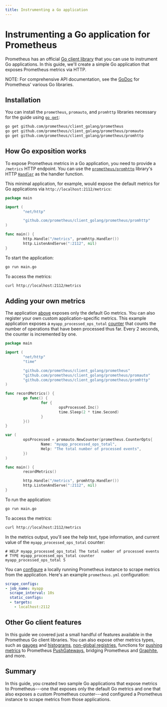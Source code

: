 ```yaml
---
title: Instrumenting a Go application
---
```


# Instrumenting a Go application for Prometheus

Prometheus has an official [Go client library](https://github.com/prometheus/client_golang) that you can use to instrument Go applications. In this guide, we'll create a simple Go application that exposes Prometheus metrics via HTTP.

NOTE: For comprehensive API documentation, see the [GoDoc](https://godoc.org/github.com/prometheus/client_golang) for Prometheus' various Go libraries.

## Installation

You can install the `prometheus`, `promauto`, and `promhttp` libraries necessary for the guide using [`go get`](https://golang.org/doc/articles/go_command.html):

```bash
go get github.com/prometheus/client_golang/prometheus
go get github.com/prometheus/client_golang/prometheus/promauto
go get github.com/prometheus/client_golang/prometheus/promhttp
```

## How Go exposition works

To expose Prometheus metrics in a Go application, you need to provide a `/metrics` HTTP endpoint. You can use the [`prometheus/promhttp`](https://godoc.org/github.com/prometheus/client_golang/prometheus/promhttp) library's HTTP [`Handler`](https://godoc.org/github.com/prometheus/client_golang/prometheus/promhttp#Handler) as the handler function.

This minimal application, for example, would expose the default metrics for Go applications via `http://localhost:2112/metrics`:

```go
package main

import (
        "net/http"

        "github.com/prometheus/client_golang/prometheus/promhttp"
)

func main() {
        http.Handle("/metrics", promhttp.Handler())
        http.ListenAndServe(":2112", nil)
}
```

To start the application:

```bash
go run main.go
```

To access the metrics:

```bash
curl http://localhost:2112/metrics
```

## Adding your own metrics

The application [above](#how-go-exposition-works) exposes only the default Go metrics. You can also register your own custom application-specific metrics. This example application exposes a `myapp_processed_ops_total` [counter](/docs/concepts/metric_types/#counter) that counts the number of operations that have been processed thus far. Every 2 seconds, the counter is incremented by one.

```go
package main

import (
        "net/http"
        "time"

        "github.com/prometheus/client_golang/prometheus"
        "github.com/prometheus/client_golang/prometheus/promauto"
        "github.com/prometheus/client_golang/prometheus/promhttp"
)

func recordMetrics() {
        go func() {
                for {
                        opsProcessed.Inc()
                        time.Sleep(2 * time.Second)
                }
        }()
}

var (
        opsProcessed = promauto.NewCounter(prometheus.CounterOpts{
                Name: "myapp_processed_ops_total",
                Help: "The total number of processed events",
        })
)

func main() {
        recordMetrics()

        http.Handle("/metrics", promhttp.Handler())
        http.ListenAndServe(":2112", nil)
}
```

To run the application:

```bash
go run main.go
```

To access the metrics:

```bash
curl http://localhost:2112/metrics
```

In the metrics output, you'll see the help text, type information, and current value of the `myapp_processed_ops_total` counter:

```
# HELP myapp_processed_ops_total The total number of processed events
# TYPE myapp_processed_ops_total counter
myapp_processed_ops_total 5
```

You can [configure](/docs/prometheus/latest/configuration/configuration/#<scrape_config>) a locally running Prometheus instance to scrape metrics from the application. Here's an example `prometheus.yml` configuration:

```yaml
scrape_configs:
- job_name: myapp
  scrape_interval: 10s
  static_configs:
  - targets:
    - localhost:2112
```

## Other Go client features

In this guide we covered just a small handful of features available in the Prometheus Go client libraries. You can also expose other metrics types, such as [gauges](https://godoc.org/github.com/prometheus/client_golang/prometheus#Gauge) and [histograms](https://godoc.org/github.com/prometheus/client_golang/prometheus#Histogram), [non-global registries](https://godoc.org/github.com/prometheus/client_golang/prometheus#Registry), functions for [pushing metrics](https://godoc.org/github.com/prometheus/client_golang/prometheus/push) to Prometheus [PushGateways](/docs/instrumenting/pushing/), bridging Prometheus and [Graphite](https://godoc.org/github.com/prometheus/client_golang/prometheus/graphite), and more.

## Summary

In this guide, you created two sample Go applications that expose metrics to Prometheus---one that exposes only the default Go metrics and one that also exposes a custom Prometheus counter---and configured a Prometheus instance to scrape metrics from those applications.
